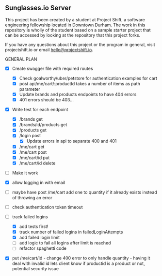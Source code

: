 ## Sunglasses.io Server

This project has been created by a student at Project Shift, a software engineering fellowship located in Downtown Durham.  The work in this repository is wholly of the student based on a sample starter project that can be accessed by looking at the repository that this project forks.

If you have any questions about this project or the program in general, visit projectshift.io or email hello@projectshift.io.


GENERAL PLAN
- [X] Create swagger file with required routes
  - [X] Check goalworthy/uber/petstore for authentication examples for cart
  - [X] post api/me/cart/:productId takes a number of items as path parameter
  - [X] Update brands and products endpoints to have 404 errors
  - [X] 401 errors should be 403...
- [X] Write test for each endpoint
  - [X] /brands get
  - [X] /brands/id/products get
  - [X] /products get
  - [X] /login post
    - [X] Update errors in api to separate 400 and 401
  - [X] /me/cart get
  - [X] /me/cart post
  - [X] /me/cart/id put
  - [X] /me/cart/id delete
- [ ] Make it work

- [X] allow logging in with email
- [ ] maybe have post /me/cart add one to quantity if it already exists instead of throwing an error
- [ ] check authentication token timeout
- [ ] track failed logins
  - [X] add tests first!
  - [X] track number of failed logins in failedLoginAttempts
  - [X] add failed login limit
  - [ ] add logic to fail all logins after limit is reached
  - [ ] refactor spaghetti code
- [X] put /me/cart/id - change 400 error to only handle quantity - having it deal with invalid id lets client know if productid is a product or not, potential security issue